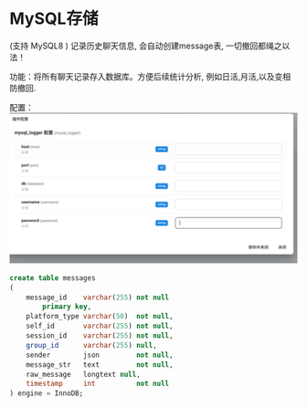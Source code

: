 # MySQL存储
(支持 MySQL8 )
记录历史聊天信息, 会自动创建message表, 一切撤回都绳之以法！

功能：将所有聊天记录存入数据库。方便后续统计分析, 例如日活,月活,以及变相防撤回.

配置：
![img.png](img.png)

```sql
create table messages
(
    message_id    varchar(255) not null
        primary key,
    platform_type varchar(50)  not null,
    self_id       varchar(255) not null,
    session_id    varchar(255) not null,
    group_id      varchar(255) null,
    sender        json         not null,
    message_str   text         not null,
    raw_message   longtext null,
    timestamp     int          not null
) engine = InnoDB;

```
